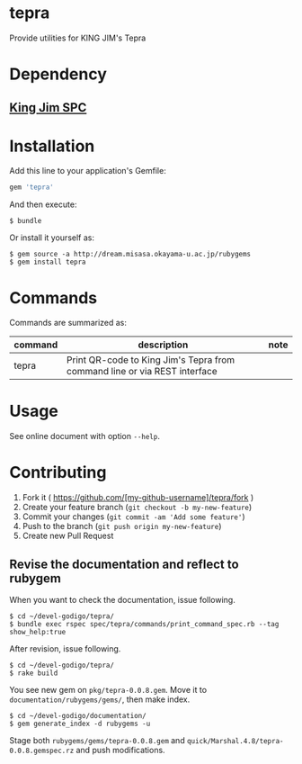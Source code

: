 # tepra

Provide utilities for KING JIM's Tepra

# Dependency

## [King Jim SPC](http://www.kingjim.co.jp/support/tepra/software "follow instruction")


# Installation

Add this line to your application's Gemfile:

```ruby
gem 'tepra'
```

And then execute:

    $ bundle

Or install it yourself as:

    $ gem source -a http://dream.misasa.okayama-u.ac.jp/rubygems
    $ gem install tepra

# Commands

Commands are summarized as:

| command          | description                                                               | note                       |
|------------------|---------------------------------------------------------------------------|----------------------------|
| tepra            | Print QR-code to King Jim's Tepra from command line or via REST interface |                            |

# Usage

See online document with option `--help`.

# Contributing

1. Fork it ( https://github.com/[my-github-username]/tepra/fork )
2. Create your feature branch (`git checkout -b my-new-feature`)
3. Commit your changes (`git commit -am 'Add some feature'`)
4. Push to the branch (`git push origin my-new-feature`)
5. Create new Pull Request

## Revise the documentation and reflect to rubygem

When you want to check the documentation, issue following.

    $ cd ~/devel-godigo/tepra/
    $ bundle exec rspec spec/tepra/commands/print_command_spec.rb --tag show_help:true

After revision, issue following.

    $ cd ~/devel-godigo/tepra/
    $ rake build

You see new gem on `pkg/tepra-0.0.8.gem`.  Move it to
`documentation/rubygems/gems/`, then make index.

    $ cd ~/devel-godigo/documentation/
    $ gem generate_index -d rubygems -u

Stage both `rubygems/gems/tepra-0.0.8.gem` and
`quick/Marshal.4.8/tepra-0.0.8.gemspec.rz` and push modifications.
